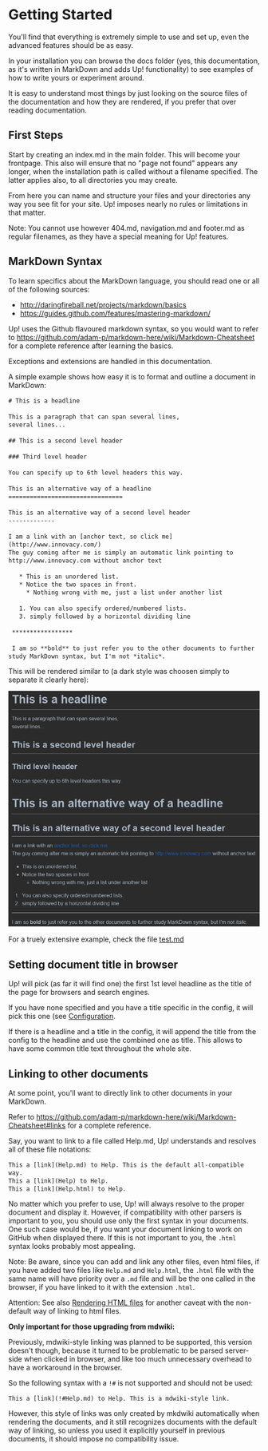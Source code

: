 # Getting Started

You'll find that everything is extremely simple to use and set up, even the advanced features should be as easy.

In your installation you can browse the docs folder (yes, this documentation, as it's written in MarkDown and 
adds Up! functionality) to see examples of how to write yours or experiment around. 

It is easy to understand most things by just looking on the source files of the documentation and how they are rendered, 
if you prefer that over reading documentation.

## First Steps

Start by creating an index.md in the main folder. This will become your frontpage. This also will ensure that no 
"page not found" appears any longer, when the installation path is called without a filename specified. 
The latter applies also, to all directories you may create. 

From here you can name and structure your files and your directories any way you see fit for your site. Up! imposes nearly no rules or limitations in that matter.

Note: You cannot use however 404.md, navigation.md and footer.md as regular filenames, as they have a special meaning for Up! features. 

## MarkDown Syntax

To learn specifics about the MarkDown language, you should read one or all of the following sources:

  * http://daringfireball.net/projects/markdown/basics
  * https://guides.github.com/features/mastering-markdown/
  
Up! uses the Github flavoured markdown syntax, so you would want to refer 
to https://github.com/adam-p/markdown-here/wiki/Markdown-Cheatsheet for a complete reference after learning the basics. 

Exceptions and extensions are handled in this documentation.

A simple example shows how easy it is to format and outline a document in MarkDown:

    # This is a headline
    
    This is a paragraph that can span several lines, 
    several lines... 
    
    ## This is a second level header
    
    ### Third level header
    
    You can specify up to 6th level headers this way.
     
    This is an alternative way of a headline
    ================================
    
    This is an alternative way of a second level header
    -------------
    
    I am a link with an [anchor text, so click me](http://www.innovacy.com/)
    The guy coming after me is simply an automatic link pointing to http://www.innovacy.com without anchor text
    
       * This is an unordered list.
       * Notice the two spaces in front.
         * Nothing wrong with me, just a list under another list
    
       1. You can also specify ordered/numbered lists.
       3. simply followed by a horizontal dividing line
       
     *****************
     
     I am so **bold** to just refer you to the other documents to further study MarkDown syntax, but I'm not *italic*. 

This will be rendered similar to (a dark style was choosen simply to separate it clearly here): 

![](img/markdown-example.png)


For a truely extensive example, check the file [test.md](test.md)


## Setting document title in browser

Up! will pick (as far it will find one) the first 1st level headline as the title of the page for browsers and search engines.

If you have none specified and you have a title specific in the config, it will pick this one (see [Configuration](configuration.md#title).

If there is a headline and a title in the config, it will append the title from the config to the headline and use the combined one as title.
This allows to have some common title text throughout the whole site.


## Linking to other documents

At some point, you'll want to directly link to other documents in your MarkDown. 

Refer to https://github.com/adam-p/markdown-here/wiki/Markdown-Cheatsheet#links for a complete reference.

Say, you want to link to a file called Help.md, Up! understands and resolves all of these file notations:

    This a [link](Help.md) to Help. This is the default all-compatible way.
    This a [link](Help) to Help.
    This a [link](Help.html) to Help.

No matter which you prefer to use, Up! will always resolve to the proper document and display it. 
However, if compatibility with other parsers is important to you, you should use only the first syntax in your documents. 
One such case would be, if you want your document linking to work on GitHub when displayed there.
If this is not important to you, the `.html` syntax looks probably most appealing.

Note: Be aware, since you can add and link any other files, even html files, if you have added two files 
like `Help.md` and `Help.html`, the `.html` file with the same name will have priority over a `.md` file and 
will be the one called in the browser, if you have linked to it with the extension `.html`. 

Attention: See also [Rendering HTML files](advanced-features.md#Rendering_HTML_files) for another caveat with the non-default way of linking to html files.

**Only important for those upgrading from mdwiki:**

Previously, mdwiki-style linking was planned to be supported, this version doesn't though, because it turned to be problematic 
to be parsed server-side when clicked in browser, and like too much unnecessary overhead to have a workaround in the browser. 

So the following syntax with a `!#` is not supported and should not be used:

    This a [link](!#Help.md) to Help. This is a mdwiki-style link.

However, this style of links was only created by mkdwiki automatically when rendering the documents, and it still recognizes documents 
with the default way of linking, so unless you used it explicitly yourself in previous documents, it should impose no compatibility issue. 

